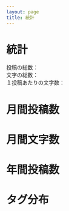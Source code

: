 ```yaml
---
layout: page
title: 統計
---
```

<script src="https://cdnjs.cloudflare.com/ajax/libs/Chart.js/2.7.2/Chart.min.js"></script>
<script src="https://cdnjs.cloudflare.com/ajax/libs/randomcolor/0.5.2/randomColor.min.js"></script>

<h1>統計</h1>
<div id="total-posts">投稿の総数：</div>
<div id="total-words">文字の総数：</div>
<div id="words-per-post">１投稿あたりの文字数：</div>

<h1>月間投稿数</h1>
<canvas id="postsPerMonth" width="400" height="300"></canvas>

<h1>月間文字数</h1>
<canvas id="wordsPerMonth" width="400" height="300"></canvas>

<h1>年間投稿数</h1>
<canvas id="postsPerYear" width="400" height="300"></canvas>

<h1>タグ分布</h1>
<canvas id="tagsDistr" width="400" height="300"></canvas>

<script>
    var accentColor = "#3CA2A2";

    var datePostsWords = [
        {% for post in site.posts %}
            {
                "t":"{{post.date | date: '%Y-%-m'}}",
                "year":"{{post.date | date: '%Y'}}",
                "x":1,
                "y":{{ post.content | number_of_words }}
            },
        {% endfor %}
    ];

    var sy = "{{ site.posts.last.date | date: '%Y'}}",
        ey = "{{ site.posts.first.date | date: '%Y'}}";

    var datePostsWordsZeros = [];
    for (var i = parseInt(sy); i <= parseInt(ey); i++) {
        for (var j = 1; j < 13; j++) {
            datePostsWordsZeros.push({"t": '' + i + "-" + j, "x": 0, "y": 0});
        }
    }

    var datePostsWords = datePostsWordsZeros.concat(datePostsWords);

    var postsPerMonth = datePostsWords.reduce((p, c) => {
        var name = c.t;
        if (!p.hasOwnProperty(name)) {
            p[name] = 0;
        }
        p[name] = p[name] + c.x;
        return p;
    }, {});

    var postsPerYear = datePostsWords.reduce((p, c) => {
        if (c.year === undefined)
            return p;
        var name = c.year;
        if (!p.hasOwnProperty(name)) {
            p[name] = 0;
        }
        p[name] = p[name] + c.x;
        return p;
    }, {});

    var wordsPerMonth = datePostsWords.reduce((p, c) => {
        var name = c.t;
        if (!p.hasOwnProperty(name)) {
            p[name] = 0;
        }
        p[name] = p[name] + c.y;
        return p;
    }, {});


    var postsPerMonthCtx = document.getElementById("postsPerMonth").getContext('2d');
    var postsPerMonthChart = new Chart(postsPerMonthCtx, {
        type: 'bar',
        data: {
            labels: Object.keys(postsPerMonth),
            datasets: [{
                label: 'Post(s)',
                data: Object.values(postsPerMonth),
                backgroundColor: accentColor,
                borderWidth: 1
            }],
        },
        options: {
            scales: {
                xAxes: [{
                    categoryPercentage: 1.0,
                    barPercentage: 1.0
                }]
            }
        }
    });

    var wordsPerMonthCtx = document.getElementById("wordsPerMonth").getContext('2d');
    var wordsPerMonthChart = new Chart(wordsPerMonthCtx, {
        type: 'bar',
        data: {
            labels: Object.keys(wordsPerMonth),
            datasets: [{
                label: 'Number of words',
                data: Object.values(wordsPerMonth),
                backgroundColor: accentColor,
                borderWidth: 1
            }],
        },
        options: {
            scales: {
                xAxes: [{
                    categoryPercentage: 1.0,
                    barPercentage: 1.0
                }]
            }
        }
    });


    var postsPerYearCtx = document.getElementById("postsPerYear").getContext('2d');
    var postsPerYearChart = new Chart(postsPerYearCtx, {
        type: 'bar',
        data: {
            labels: Object.keys(postsPerYear),
            datasets: [{
                label: 'Number of words',
                data: Object.values(postsPerYear),
                backgroundColor: accentColor,
                borderWidth: 1
            }],
        },
        options: {
            scales: {
                xAxes: [{
                    categoryPercentage: 1.0,
                    barPercentage: 1.0
                }]
            }
        }
    });

    {% capture tags %}
        {% for tag in site.tags %}
            {{ tag[1].size | plus: 1000 }}#{{ tag[0] }}#{{ tag[1].size }}/
        {% endfor %}
    {% endcapture %}
    {% assign sortedtags = tags | split:'/' | sort %}

    var pieLabels = [
        {% for tag in sortedtags reversed %}
            {% assign tagitems = tag | split: '#' %}
            {% for tag in tags %} "{{ tagitems[1] }}", {% endfor %}
        {% endfor %}
    ];

    var pieData = [
        {% for tag in sortedtags reversed %}
            {% assign tagitems = tag | split: '#' %}
            {% for tag in tags %} {{ tagitems[2]}}, {% endfor %}
        {% endfor %}
    ];

    var tagsDistrCtx = document.getElementById("tagsDistr").getContext('2d');
    var tagsDistrChart = new Chart(tagsDistrCtx,{
        type: 'pie',
        data: {
            labels: pieLabels,
            datasets: [{
                label: "tag",
                data: pieData,
                borderColor: "#aaa",
                backgroundColor: randomColor({
                    count: pieData.length,
                    hue: accentColor,
                    luminosity: 'dark',
                })
            }],
        },
        options: {
            responsive: true,
        }
    });
</script>

<script>
    var totalWords = [
        {% for post in site.posts %}
            {{ post.content | number_of_words }},
        {% endfor %}
    ].reduce((a, b) => a + b, 0);
    var totalPosts = {{ site.posts.size }};

    function concatBoldTextToELement(id, text) {
        var abvgd = document.createElement('b');
        abvgd.innerText = ' ' + text;
        document.getElementById(id).appendChild(abvgd);
    }

    concatBoldTextToELement('total-words', totalWords);
    concatBoldTextToELement('total-posts', totalPosts);
    concatBoldTextToELement('words-per-post', totalWords / totalPosts);

</script>
